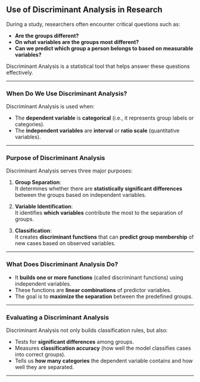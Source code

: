 ## Use of Discriminant Analysis in Research

During a study, researchers often encounter critical questions such as:

- **Are the groups different?**
- **On what variables are the groups most different?**
- **Can we predict which group a person belongs to based on measurable variables?**

Discriminant Analysis is a statistical tool that helps answer these questions effectively.

---

### When Do We Use Discriminant Analysis?

Discriminant Analysis is used when:

- The **dependent variable** is **categorical** (i.e., it represents group labels or categories).
- The **independent variables** are **interval** or **ratio scale** (quantitative variables).

---

### Purpose of Discriminant Analysis

Discriminant Analysis serves three major purposes:

1. **Group Separation**:  
   It determines whether there are **statistically significant differences** between the groups based on independent variables.

2. **Variable Identification**:  
   It identifies **which variables** contribute the most to the separation of groups.

3. **Classification**:  
   It creates **discriminant functions** that can **predict group membership** of new cases based on observed variables.

---

### What Does Discriminant Analysis Do?

- It **builds one or more functions** (called discriminant functions) using independent variables.
- These functions are **linear combinations** of predictor variables.
- The goal is to **maximize the separation** between the predefined groups.

---

### Evaluating a Discriminant Analysis

Discriminant Analysis not only builds classification rules, but also:

- Tests for **significant differences** among groups.
- Measures **classification accuracy** (how well the model classifies cases into correct groups).
- Tells us **how many categories** the dependent variable contains and how well they are separated.

---
